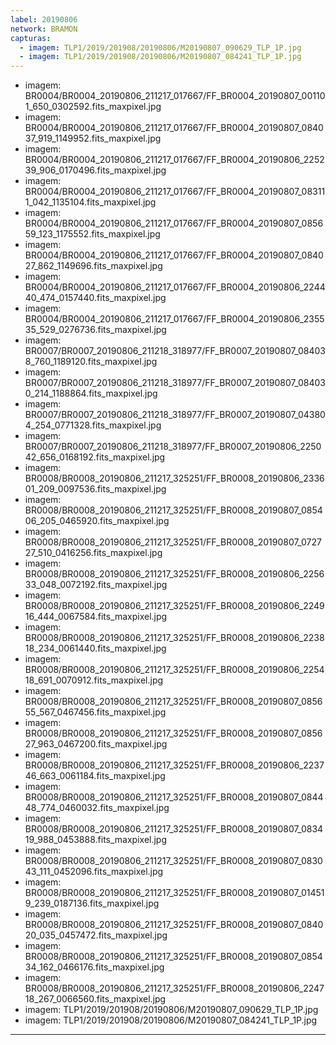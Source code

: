 ```yaml
---
label: 20190806
network: BRAMON
capturas:
  - imagem: TLP1/2019/201908/20190806/M20190807_090629_TLP_1P.jpg
  - imagem: TLP1/2019/201908/20190806/M20190807_084241_TLP_1P.jpg
---
```

  - imagem: BR0004/BR0004_20190806_211217_017667/FF_BR0004_20190807_001101_650_0302592.fits_maxpixel.jpg
  - imagem: BR0004/BR0004_20190806_211217_017667/FF_BR0004_20190807_084037_919_1149952.fits_maxpixel.jpg
  - imagem: BR0004/BR0004_20190806_211217_017667/FF_BR0004_20190806_225239_906_0170496.fits_maxpixel.jpg
  - imagem: BR0004/BR0004_20190806_211217_017667/FF_BR0004_20190807_083111_042_1135104.fits_maxpixel.jpg
  - imagem: BR0004/BR0004_20190806_211217_017667/FF_BR0004_20190807_085659_123_1175552.fits_maxpixel.jpg
  - imagem: BR0004/BR0004_20190806_211217_017667/FF_BR0004_20190807_084027_862_1149696.fits_maxpixel.jpg
  - imagem: BR0004/BR0004_20190806_211217_017667/FF_BR0004_20190806_224440_474_0157440.fits_maxpixel.jpg
  - imagem: BR0004/BR0004_20190806_211217_017667/FF_BR0004_20190806_235535_529_0276736.fits_maxpixel.jpg
  - imagem: BR0007/BR0007_20190806_211218_318977/FF_BR0007_20190807_084038_760_1189120.fits_maxpixel.jpg
  - imagem: BR0007/BR0007_20190806_211218_318977/FF_BR0007_20190807_084030_214_1188864.fits_maxpixel.jpg
  - imagem: BR0007/BR0007_20190806_211218_318977/FF_BR0007_20190807_043804_254_0771328.fits_maxpixel.jpg
  - imagem: BR0007/BR0007_20190806_211218_318977/FF_BR0007_20190806_225042_656_0168192.fits_maxpixel.jpg
  - imagem: BR0008/BR0008_20190806_211217_325251/FF_BR0008_20190806_233601_209_0097536.fits_maxpixel.jpg
  - imagem: BR0008/BR0008_20190806_211217_325251/FF_BR0008_20190807_085406_205_0465920.fits_maxpixel.jpg
  - imagem: BR0008/BR0008_20190806_211217_325251/FF_BR0008_20190807_072727_510_0416256.fits_maxpixel.jpg
  - imagem: BR0008/BR0008_20190806_211217_325251/FF_BR0008_20190806_225633_048_0072192.fits_maxpixel.jpg
  - imagem: BR0008/BR0008_20190806_211217_325251/FF_BR0008_20190806_224916_444_0067584.fits_maxpixel.jpg
  - imagem: BR0008/BR0008_20190806_211217_325251/FF_BR0008_20190806_223818_234_0061440.fits_maxpixel.jpg
  - imagem: BR0008/BR0008_20190806_211217_325251/FF_BR0008_20190806_225418_691_0070912.fits_maxpixel.jpg
  - imagem: BR0008/BR0008_20190806_211217_325251/FF_BR0008_20190807_085655_567_0467456.fits_maxpixel.jpg
  - imagem: BR0008/BR0008_20190806_211217_325251/FF_BR0008_20190807_085627_963_0467200.fits_maxpixel.jpg
  - imagem: BR0008/BR0008_20190806_211217_325251/FF_BR0008_20190806_223746_663_0061184.fits_maxpixel.jpg
  - imagem: BR0008/BR0008_20190806_211217_325251/FF_BR0008_20190807_084448_774_0460032.fits_maxpixel.jpg
  - imagem: BR0008/BR0008_20190806_211217_325251/FF_BR0008_20190807_083419_988_0453888.fits_maxpixel.jpg
  - imagem: BR0008/BR0008_20190806_211217_325251/FF_BR0008_20190807_083043_111_0452096.fits_maxpixel.jpg
  - imagem: BR0008/BR0008_20190806_211217_325251/FF_BR0008_20190807_014519_239_0187136.fits_maxpixel.jpg
  - imagem: BR0008/BR0008_20190806_211217_325251/FF_BR0008_20190807_084020_035_0457472.fits_maxpixel.jpg
  - imagem: BR0008/BR0008_20190806_211217_325251/FF_BR0008_20190807_085434_162_0466176.fits_maxpixel.jpg
  - imagem: BR0008/BR0008_20190806_211217_325251/FF_BR0008_20190806_224718_267_0066560.fits_maxpixel.jpg
  - imagem: TLP1/2019/201908/20190806/M20190807_090629_TLP_1P.jpg
  - imagem: TLP1/2019/201908/20190806/M20190807_084241_TLP_1P.jpg
---
